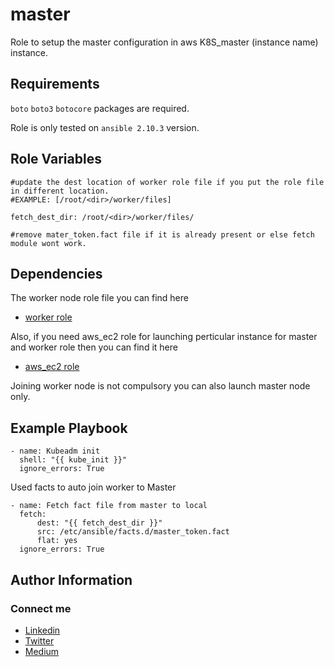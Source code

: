 master
=========
Role to setup the master configuration in aws K8S_master (instance name) instance.

Requirements
------------

`boto` `boto3` `botocore` packages are required.

Role is only tested on `ansible 2.10.3` version.

Role Variables
--------------
```
#update the dest location of worker role file if you put the role file in different location. 
#EXAMPLE: [/root/<dir>/worker/files] 

fetch_dest_dir: /root/<dir>/worker/files/

#remove mater_token.fact file if it is already present or else fetch module wont work.
```

Dependencies
------------
The worker node role file you can find here 
* [worker role](https://github.com/Rahulkumar0909/Kubernetes_MultiNode_Cluster_Automation/tree/master/roles/worker "worker role")

Also, if you need aws_ec2 role for launching perticular instance for master and worker role then you can find it here
* [aws_ec2 role](https://galaxy.ansible.com/rahulkumar0909/aws_ec2 "aws_ec2 role")

Joining worker node is not compulsory you can also launch master node only.


Example Playbook
----------------

```
- name: Kubeadm init 
  shell: "{{ kube_init }}"
  ignore_errors: True
```

Used facts to auto join worker to Master
```
- name: Fetch fact file from master to local
  fetch:
      dest: "{{ fetch_dest_dir }}"
      src: /etc/ansible/facts.d/master_token.fact
      flat: yes 
  ignore_errors: True          
```


Author Information
------------------

### Connect me
* [Linkedin](https://linkedin.com/in/rahulkumar-choudhary-b662761a2 "Rahulkumar Choudhary")
* [Twitter](https://twitter.com/Rahulkumar29420 "Rahulkumar29420")
* [Medium](https://rahulchoudhary5768.medium.com/ "Rahulkumar Choudhary")

